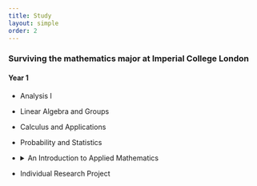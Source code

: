 ```yaml
---
title: Study
layout: simple
order: 2
---
```


### Surviving the mathematics major at Imperial College London
#### Year 1

- Analysis I


- Linear Algebra and Groups

- Calculus and Applications

- Probability and Statistics

- <details><summary>An Introduction to Applied Mathematics</summary>

  - [A Brief Summary](/study/notes/year_1/Introduction_to_Applied_math/IAM)
  -  Coursework 1 ([pdf](/study/coursework/year_1/Introduction_to_Applied_math/pdf/IAM_Coursework1.pdf), [tex](/study/coursework/year_1/Introduction_to_Applied_math/tex/IAM_Coursework1.tex))
  -  Coursework 2([pdf](/study/coursework/year_1/Introduction_to_Applied_math/pdf/IAM_Coursework2.pdf), [tex](/study/coursework/year_1/Introduction_to_Applied_math/tex/IAM_Coursework2.tex))

  </details>


- Individual Research Project


